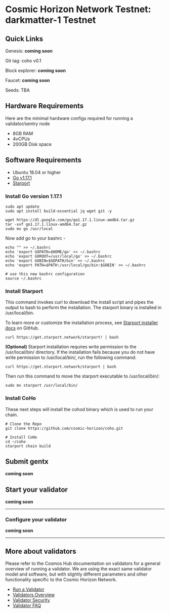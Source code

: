 # Cosmic Horizon Network Testnet: darkmatter-1 Testnet

## Quick Links
Genesis: **coming soon**

Git tag: coho v0.1

Block explorer: **coming soon**

Faucet: **coming soon**

Seeds: TBA

## Hardware Requirements
Here are the minimal hardware configs required for running a validator/sentry node
 - 8GB RAM
 - 4vCPUs
 - 200GB Disk space

## Software Requirements

- Ubuntu 18.04 or higher
- [Go v1.17.1](https://golang.org/doc/install)
- [Starport](https://docs.starport.network/guide/install.html)

### Install Go version 1.17.1

```
sudo apt update  
sudo apt install build-essential jq wget git -y

wget https://dl.google.com/go/go1.17.1.linux-amd64.tar.gz
tar -xvf go1.17.1.linux-amd64.tar.gz
sudo mv go /usr/local
```

Now add go to your bashrc -
```
echo "" >> ~/.bashrc
echo 'export GOPATH=$HOME/go' >> ~/.bashrc
echo 'export GOROOT=/usr/local/go' >> ~/.bashrc
echo 'export GOBIN=$GOPATH/bin' >> ~/.bashrc
echo 'export PATH=$PATH:/usr/local/go/bin:$GOBIN' >> ~/.bashrc

# use this new bashrc configuration
source ~/.bashrc
```

### Install Starport

This command invokes curl to download the install script and pipes the output to bash to perform the installation. The starport binary is installed in /usr/local/bin.

To learn more or customize the installation process, see [Starport installer docs](https://github.com/allinbits/starport-installer) on GitHub.

```
curl https://get.starport.network/starport! | bash
```

**(Optional)**
Starport installation requires write permission to the /usr/local/bin/ directory. If the installation fails because you do not have write permission to /usr/local/bin/, run the following command:

```
curl https://get.starport.network/starport | bash
```
Then run this command to move the starport executable to /usr/local/bin/:
```
sudo mv starport /usr/local/bin/
```

### Install CoHo

These next steps will install the cohod binary which is used to run your chain.
```
# Clone the Repo
git clone https://github.com/cosmic-horizon/coho.git

# Install CoHo
cd ~/coho
starport chain build
```

## Submit gentx

**coming soon**

## Start your validator

**coming soon**

---

### Configure your validator

**coming soon**

---

## More about validators

Please refer to the Cosmos Hub documentation on validators for a general overview of running a validator. We are using the exact same validator model and software, but with slightly different parameters and other functionality specific to the Cosmic Horizon Network.

* [Run a Validator](https://hub.cosmos.network/main/validators/validator-setup.html)
* [Validators Overview](https://hub.cosmos.network/main/validators/overview.html)
* [Validator Security](https://hub.cosmos.network/main/validators/security.html)
* [Validator FAQ](https://hub.cosmos.network/main/validators/validator-faq.html)
